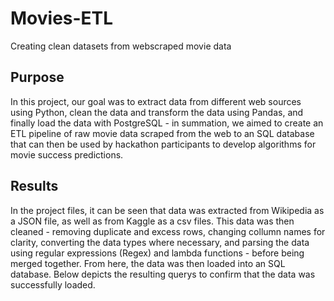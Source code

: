 # Movies-ETL
Creating clean datasets from webscraped movie data

## Purpose
In this project, our goal was to extract data from different web sources using Python, clean the data and transform the data using Pandas, and finally load the data with PostgreSQL - in summation, we aimed to create an ETL pipeline of raw movie data scraped from the web to an SQL database that can then be used by hackathon participants to develop algorithms for movie success predictions.

## Results
In the project files, it can be seen that data was extracted from Wikipedia as a JSON file, as well as from Kaggle as a csv files. This data was then cleaned - removing duplicate and excess rows, changing collumn names for clarity, converting the data types where necessary, and parsing the data using regular expressions (Regex) and lambda functions - before being merged together. From here, the data was then loaded into an SQL database. Below depicts the resulting querys to confirm that the data was successfully loaded.


